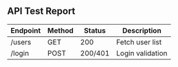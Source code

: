 ## API Test Report

| Endpoint | Method | Status | Description |
|----------|--------|--------|-------------|
| /users   | GET    | 200    | Fetch user list |
| /login   | POST   | 200/401| Login validation |
